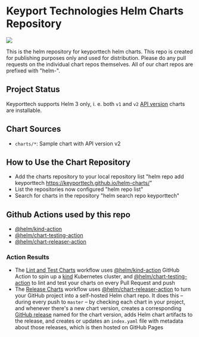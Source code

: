 # Keyport Technologies Helm Charts Repository

[![](https://github.com/keyporttech/helm-charts/workflows/Release%20Charts/badge.svg?branch=master)](https://github.com/keyporttech/helm-charts/actions)

This is the helm repository for keyporttech helm charts. This repo is created for publishing purposes only and used for distribution. Please do any pull requests on the individual chart repos themselves. All of our chart repos are prefixed with "helm-".

## Project Status

Keyporttech supports Helm 3 only, i. e. both `v1` and `v2` [API version](https://helm.sh/docs/topics/charts/#the-apiversion-field) charts are installable.

## Chart Sources

* `charts/*`: Sample chart with API version v2

## How to Use the Chart Repository

* Add the charts repository to your local repository list "helm repo add keyporttech https://keyporttech.github.io/helm-charts/"
* List the repositories now configured "helm repo list"
* Search for charts in the repository "helm search repo keyporttech"

## Github Actions used by this repo

* [@helm/kind-action](https://github.com/helm/kind-action)
* [@helm/chart-testing-action](https://github.com/helm/chart-testing-action)
* [@helm/chart-releaser-action](https://github.com/helm/chart-releaser-action)

### Action Results

* The [Lint and Test Charts](/.github/workflows/lint-test.yaml) workflow uses [@helm/kind-action](https://www.github.com/helm/kind-action) GitHub Action to spin up a [kind](https://kind.sigs.k8s.io/) Kubernetes cluster, and [@helm/chart-testing-action](https://www.github.com/helm/chart-testing-action) to lint and test your charts on every Pull Request and push
* The [Release Charts](/.github/workflows/release.yaml) workflow uses [@helm/chart-releaser-action](https://www.github.com/helm/chart-releaser-action) to turn your GitHub project into a self-hosted Helm chart repo. It does this – during every push to `master` – by checking each chart in your project, and whenever there's a new chart version, creates a corresponding [GitHub release](https://help.github.com/en/github/administering-a-repository/about-releases) named for the chart version, adds Helm chart artifacts to the release, and creates or updates an `index.yaml` file with metadata about those releases, which is then hosted on GitHub Pages
